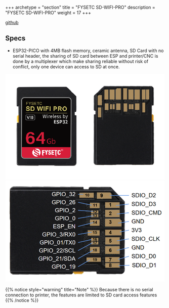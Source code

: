 +++
archetype = "section"
title = "FYSETC SD-WIFI-PRO"
description =  "FYSETC SD-WIFI-PRO"
weight = 17
+++

[github](https://github.com/FYSETC/SD-WIFI-PRO)


## Specs
* ESP32-PICO with 4MB flash memory, ceramic antenna, SD Card with no serial header, the sharing of SD card between ESP and printer/CNC is done by a multiplexer which make sharing reliable without risk of conflict, only one device can access to SD at once. 


![image](front.png?width=400px)
![image](pinout.png?width=400px)

{{% notice style="warning" title="Note"  %}}
Because there is no serial connection to printer, the features are limited to SD card access features
{{% /notice %}}
